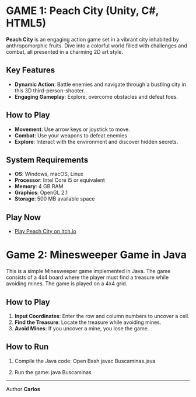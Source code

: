 # GAME 1: Peach City (Unity, C#, HTML5)

**Peach City** is an engaging action game set in a vibrant city inhabited by anthropomorphic fruits. Dive into a colorful world filled with challenges and combat, all presented in a charming 2D art style.

## Key Features

- **Dynamic Action**: Battle enemies and navigate through a bustling city in this 3D third-person-shooter.
- **Engaging Gameplay**: Explore, overcome obstacles and defeat foes.

## How to Play

- **Movement**: Use arrow keys or joystick to move.
- **Combat**: Use your weapons to defeat enemies
- **Explore**: Interact with the environment and discover hidden secrets.

## System Requirements

- **OS**: Windows, macOS, Linux
- **Processor**: Intel Core i5 or equivalent
- **Memory**: 4 GB RAM
- **Graphics**: OpenGL 2.1
- **Storage**: 500 MB available space

## Play Now

- [Play Peach City on Itch.io](https://legionisredgrave.itch.io/peach-city)

# Game 2: Minesweeper Game in Java

This is a simple Minesweeper game implemented in Java. The game consists of a 4x4 board where the player must find a treasure while avoiding mines. The game is played on a 4x4 grid.


## How to Play

1. **Input Coordinates**: Enter the row and column numbers to uncover a cell.
2. **Find the Treasure**: Locate the treasure while avoiding mines.
3. **Avoid Mines**: If you uncover a mine, you lose the game.

## How to Run

1. Compile the Java code:
   Open Bash
   javac Buscaminas.java

2. Run the game:
  java Buscaminas

----------------------

Author
**Carlos**
